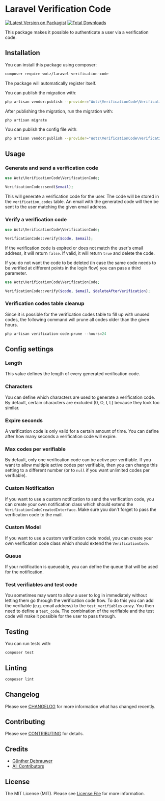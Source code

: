 # Laravel Verification Code

[![Latest Version on Packagist](https://img.shields.io/packagist/v/wotz/laravel-verification-code.svg?style=flat-square)](https://packagist.org/packages/wotz/laravel-verification-code)
[![Total Downloads](https://img.shields.io/packagist/dt/wotz/laravel-verification-code.svg?style=flat-square)](https://packagist.org/packages/wotz/laravel-verification-code)

This package makes it possible to authenticate a user via a verification code.

## Installation

You can install this package using composer:

```bash
composer require wotz/laravel-verification-code
```

The package will automatically register itself.

You can publish the migration with:
```bash
php artisan vendor:publish --provider="Wotz\VerificationCode\VerificationCodeServiceProvider" --tag="migrations"
```

After publishing the migration, run the migration with:
```bash
php artisan migrate
```

You can publish the config file with:
```bash
php artisan vendor:publish --provider="Wotz\VerificationCode\VerificationCodeServiceProvider" --tag="config"
```

## Usage

### Generate and send a verification code
```php
use Wotz\VerificationCode\VerificationCode;

VerificationCode::send($email);
```
This will generate a verification code for the user. The code will be stored in the `verification_codes` table. An email with the generated code will then be sent to the user matching the given email address.

### Verify a verification code
```php
use Wotz\VerificationCode\VerificationCode;

VerificationCode::verify($code, $email);
```
If the verification code is expired or does not match the user's email address, it will return `false`. If valid, it will return `true` and delete the code.

If you do not want the code to be deleted (in case the same code needs to be verified at different points in the login flow) you can pass a third parameter.

```php
use Wotz\VerificationCode\VerificationCode;

VerificationCode::verify($code, $email, $deleteAfterVerification);
```


### Verification codes table cleanup

Since it is possible for the verification codes table to fill up with unused codes, the following command will prune all codes older than the given hours.

```php
php artisan verification-code:prune --hours=24
```

## Config settings

### Length
This value defines the length of every generated verification code.

### Characters
You can define which characters are used to generate a verification code. By default, certain characters are excluded (0, O, I, L) because they look too similar.

### Expire seconds
A verification code is only valid for a certain amount of time. You can define after how many seconds a verification code will expire.

### Max codes per verifiable

By default, only one verification code can be active per verifiable. If you want to allow multiple active codes per verifiable, then you can
change this setting to a different number (or to `null` if you want unlimited codes per verifiable).

### Custom Notification
If you want to use a custom notification to send the verification code, you can create your own notification class which should extend the `VerificationCodeCreatedInterface`. Make sure you don't forget to pass the verification code to the mail.

### Custom Model
If you want to use a custom verification code model, you can create your own verification code class which should extend the `VerificationCode`.

### Queue
If your notification is queueable, you can  define the queue that will be used for the notification.

### Test verifiables and test code
You sometimes may want to allow a user to log in immediately without letting them go through the verification code flow. To do this you can add the verifiable (e.g. email address) to the `test_verifiables` array. You then need to define a `test_code`. The combination of the verifiable and the test code will make it possible for the user to pass through.

## Testing
You can run tests with:
``` bash
composer test
```
## Linting

```bash
composer lint
```
## Changelog

Please see [CHANGELOG](CHANGELOG.md) for more information what has changed recently.

## Contributing

Please see [CONTRIBUTING](CONTRIBUTING.md) for details.

## Credits

- [Günther Debrauwer](https://github.com/gdebrauwer)
- [All Contributors](../../contributors)

## License

The MIT License (MIT). Please see [License File](LICENSE.md) for more information.
